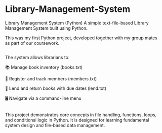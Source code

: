 # Library-Management-System
Library Management System (Python)
A simple text-file–based Library Management System built using Python.

This was my first Python project, developed together with my group mates as part of our coursework.
##
The system allows librarians to:

📚 Manage book inventory (books.txt)

👤 Register and track members (members.txt)

📖 Lend and return books with due dates (lend.txt)

🖥️ Navigate via a command-line menu
##
This project demonstrates core concepts in file handling, functions, loops, and conditional logic in Python.
It is designed for learning fundamental system design and file-based data management.
